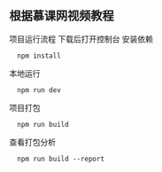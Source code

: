 ## 根据慕课网视频教程

项目运行流程 下载后打开控制台
安装依赖

````
  npm install
````

 本地运行

````
  npm run dev
````
 项目打包

````
  npm run build
````

 查看打包分析

````
  npm run build --report
````
